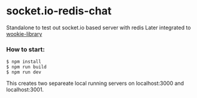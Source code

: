 # socket.io-redis-chat
Standalone to test out socket.io based server with redis
Later integrated to [wookie-library](https://github.com/Nikolai-goose/wookie-library)

### How to start:
```
$ npm install
$ npm run build
$ npm run dev
```
This creates two separeate local running servers on localhost:3000 and localhost:3001.
